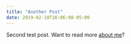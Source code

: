 ```yaml
---
title: "Another Post"
date: 2019-02-10T16:06:08-05:00
---
```

Second test post. Want to read more [about me](/about)?
